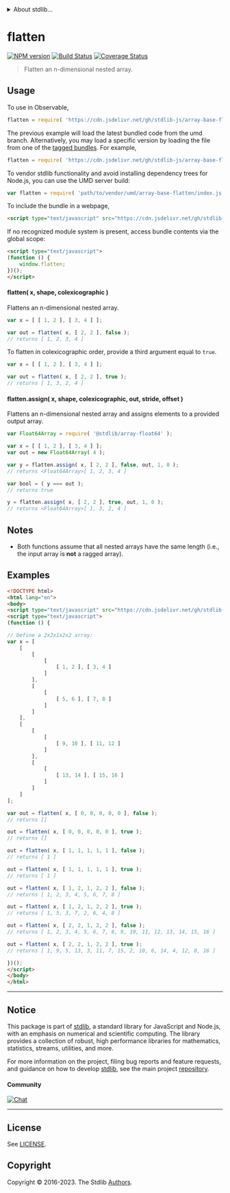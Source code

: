 <!--

@license Apache-2.0

Copyright (c) 2023 The Stdlib Authors.

Licensed under the Apache License, Version 2.0 (the "License");
you may not use this file except in compliance with the License.
You may obtain a copy of the License at

   http://www.apache.org/licenses/LICENSE-2.0

Unless required by applicable law or agreed to in writing, software
distributed under the License is distributed on an "AS IS" BASIS,
WITHOUT WARRANTIES OR CONDITIONS OF ANY KIND, either express or implied.
See the License for the specific language governing permissions and
limitations under the License.

-->


<details>
  <summary>
    About stdlib...
  </summary>
  <p>We believe in a future in which the web is a preferred environment for numerical computation. To help realize this future, we've built stdlib. stdlib is a standard library, with an emphasis on numerical and scientific computation, written in JavaScript (and C) for execution in browsers and in Node.js.</p>
  <p>The library is fully decomposable, being architected in such a way that you can swap out and mix and match APIs and functionality to cater to your exact preferences and use cases.</p>
  <p>When you use stdlib, you can be absolutely certain that you are using the most thorough, rigorous, well-written, studied, documented, tested, measured, and high-quality code out there.</p>
  <p>To join us in bringing numerical computing to the web, get started by checking us out on <a href="https://github.com/stdlib-js/stdlib">GitHub</a>, and please consider <a href="https://opencollective.com/stdlib">financially supporting stdlib</a>. We greatly appreciate your continued support!</p>
</details>

# flatten

[![NPM version][npm-image]][npm-url] [![Build Status][test-image]][test-url] [![Coverage Status][coverage-image]][coverage-url] <!-- [![dependencies][dependencies-image]][dependencies-url] -->

> Flatten an n-dimensional nested array.



<section class="usage">

## Usage

To use in Observable,

```javascript
flatten = require( 'https://cdn.jsdelivr.net/gh/stdlib-js/array-base-flatten@umd/browser.js' )
```
The previous example will load the latest bundled code from the umd branch. Alternatively, you may load a specific version by loading the file from one of the [tagged bundles](https://github.com/stdlib-js/array-base-flatten/tags). For example,

```javascript
flatten = require( 'https://cdn.jsdelivr.net/gh/stdlib-js/array-base-flatten@v0.1.0-umd/browser.js' )
```

To vendor stdlib functionality and avoid installing dependency trees for Node.js, you can use the UMD server build:

```javascript
var flatten = require( 'path/to/vendor/umd/array-base-flatten/index.js' )
```

To include the bundle in a webpage,

```html
<script type="text/javascript" src="https://cdn.jsdelivr.net/gh/stdlib-js/array-base-flatten@umd/browser.js"></script>
```

If no recognized module system is present, access bundle contents via the global scope:

```html
<script type="text/javascript">
(function () {
    window.flatten;
})();
</script>
```

#### flatten( x, shape, colexicographic )

Flattens an n-dimensional nested array.

```javascript
var x = [ [ 1, 2 ], [ 3, 4 ] ];

var out = flatten( x, [ 2, 2 ], false );
// returns [ 1, 2, 3, 4 ]
```

To flatten in colexicographic order, provide a third argument equal to `true`.

```javascript
var x = [ [ 1, 2 ], [ 3, 4 ] ];

var out = flatten( x, [ 2, 2 ], true );
// returns [ 1, 3, 2, 4 ]
```

#### flatten.assign( x, shape, colexicographic, out, stride, offset )

Flattens an n-dimensional nested array and assigns elements to a provided output array.

```javascript
var Float64Array = require( '@stdlib/array-float64' );

var x = [ [ 1, 2 ], [ 3, 4 ] ];
var out = new Float64Array( 4 );

var y = flatten.assign( x, [ 2, 2 ], false, out, 1, 0 );
// returns <Float64Array>[ 1, 2, 3, 4 ]

var bool = ( y === out );
// returns true

y = flatten.assign( x, [ 2, 2 ], true, out, 1, 0 );
// returns <Float64Array>[ 1, 3, 2, 4 ]
```

</section>

<!-- /.usage -->

<section class="notes">

## Notes

-   Both functions assume that all nested arrays have the same length (i.e., the input array is **not** a ragged array).

</section>

<!-- /.notes -->

<section class="examples">

## Examples

<!-- eslint no-undef: "error" -->

```html
<!DOCTYPE html>
<html lang="en">
<body>
<script type="text/javascript" src="https://cdn.jsdelivr.net/gh/stdlib-js/array-base-flatten@umd/browser.js"></script>
<script type="text/javascript">
(function () {

// Define a 2x2x1x2x2 array:
var x = [
    [
        [
            [
                [ 1, 2 ], [ 3, 4 ]
            ]
        ],
        [
            [
                [ 5, 6 ], [ 7, 8 ]
            ]
        ]
    ],
    [
        [
            [
                [ 9, 10 ], [ 11, 12 ]
            ]
        ],
        [
            [
                [ 13, 14 ], [ 15, 16 ]
            ]
        ]
    ]
];

var out = flatten( x, [ 0, 0, 0, 0, 0 ], false );
// returns []

out = flatten( x, [ 0, 0, 0, 0, 0 ], true );
// returns []

out = flatten( x, [ 1, 1, 1, 1, 1 ], false );
// returns [ 1 ]

out = flatten( x, [ 1, 1, 1, 1, 1 ], true );
// returns [ 1 ]

out = flatten( x, [ 1, 2, 1, 2, 2 ], false );
// returns [ 1, 2, 3, 4, 5, 6, 7, 8 ]

out = flatten( x, [ 1, 2, 1, 2, 2 ], true );
// returns [ 1, 5, 3, 7, 2, 6, 4, 8 ]

out = flatten( x, [ 2, 2, 1, 2, 2 ], false );
// returns [ 1, 2, 3, 4, 5, 6, 7, 8, 9, 10, 11, 12, 13, 14, 15, 16 ]

out = flatten( x, [ 2, 2, 1, 2, 2 ], true );
// returns [ 1, 9, 5, 13, 3, 11, 7, 15, 2, 10, 6, 14, 4, 12, 8, 16 ]

})();
</script>
</body>
</html>
```

</section>

<!-- /.examples -->

<!-- Section for related `stdlib` packages. Do not manually edit this section, as it is automatically populated. -->

<section class="related">

</section>

<!-- /.related -->

<!-- Section for all links. Make sure to keep an empty line after the `section` element and another before the `/section` close. -->


<section class="main-repo" >

* * *

## Notice

This package is part of [stdlib][stdlib], a standard library for JavaScript and Node.js, with an emphasis on numerical and scientific computing. The library provides a collection of robust, high performance libraries for mathematics, statistics, streams, utilities, and more.

For more information on the project, filing bug reports and feature requests, and guidance on how to develop [stdlib][stdlib], see the main project [repository][stdlib].

#### Community

[![Chat][chat-image]][chat-url]

---

## License

See [LICENSE][stdlib-license].


## Copyright

Copyright &copy; 2016-2023. The Stdlib [Authors][stdlib-authors].

</section>

<!-- /.stdlib -->

<!-- Section for all links. Make sure to keep an empty line after the `section` element and another before the `/section` close. -->

<section class="links">

[npm-image]: http://img.shields.io/npm/v/@stdlib/array-base-flatten.svg
[npm-url]: https://npmjs.org/package/@stdlib/array-base-flatten

[test-image]: https://github.com/stdlib-js/array-base-flatten/actions/workflows/test.yml/badge.svg?branch=v0.1.0
[test-url]: https://github.com/stdlib-js/array-base-flatten/actions/workflows/test.yml?query=branch:v0.1.0

[coverage-image]: https://img.shields.io/codecov/c/github/stdlib-js/array-base-flatten/main.svg
[coverage-url]: https://codecov.io/github/stdlib-js/array-base-flatten?branch=main

<!--

[dependencies-image]: https://img.shields.io/david/stdlib-js/array-base-flatten.svg
[dependencies-url]: https://david-dm.org/stdlib-js/array-base-flatten/main

-->

[chat-image]: https://img.shields.io/gitter/room/stdlib-js/stdlib.svg
[chat-url]: https://app.gitter.im/#/room/#stdlib-js_stdlib:gitter.im

[stdlib]: https://github.com/stdlib-js/stdlib

[stdlib-authors]: https://github.com/stdlib-js/stdlib/graphs/contributors

[umd]: https://github.com/umdjs/umd
[es-module]: https://developer.mozilla.org/en-US/docs/Web/JavaScript/Guide/Modules

[deno-url]: https://github.com/stdlib-js/array-base-flatten/tree/deno
[umd-url]: https://github.com/stdlib-js/array-base-flatten/tree/umd
[esm-url]: https://github.com/stdlib-js/array-base-flatten/tree/esm
[branches-url]: https://github.com/stdlib-js/array-base-flatten/blob/main/branches.md

[stdlib-license]: https://raw.githubusercontent.com/stdlib-js/array-base-flatten/main/LICENSE

</section>

<!-- /.links -->

